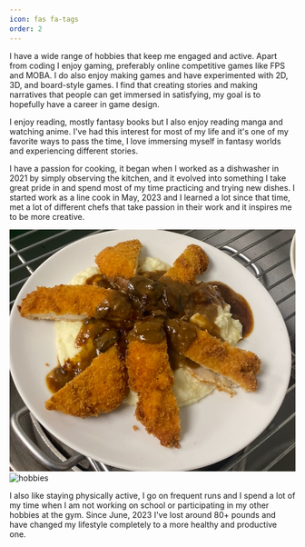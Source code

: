 ```yaml
---
icon: fas fa-tags
order: 2
---
```


I have a wide range of hobbies that keep me engaged and active. Apart from coding I enjoy gaming, preferably online competitive games like FPS and MOBA. I do also 
enjoy making games and have experimented with 2D, 3D, and board-style games. I find that creating stories and making narratives that people can get immersed in 
satisfying, my goal is to hopefully have a career in game design.

I enjoy reading, mostly fantasy books but I also enjoy reading manga and watching anime. I've had this interest for most of my life and it's one of my favorite ways to pass the time, I love immersing myself in fantasy worlds and experiencing different stories.

I have a passion for cooking, it began when I worked as a dishwasher in 2021 by simply observing the kitchen, and it evolved into something I take great pride in and spend most of my time practicing and trying new dishes. I started work as a line cook in May, 2023 and I learned a lot since that time, met a lot of different chefs that take passion in their work and it inspires me to be more creative.

![hobbies](assets/food1.png) ![hobbies](assets/foot2.png)

I also like staying physically active, I go on frequent runs and I spend a lot of my time when I am not working on school or participating in my other hobbies at the gym. Since June, 2023 I've lost around 80+ pounds and have changed my lifestyle completely to a more healthy and productive one.
